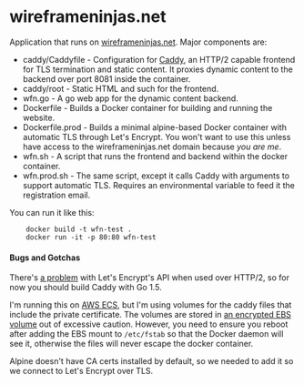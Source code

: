 wireframeninjas.net
===================

Application that runs on [wireframeninjas.net](http://wireframeninjas.net). Major components are:

* caddy/Caddyfile - Configuration for [Caddy](https://caddyserver.com/), an HTTP/2 capable frontend for TLS
  termination and static content.  It proxies dynamic content to the backend over port 8081 inside the container.
* caddy/root - Static HTML and such for the frontend.
* wfn.go - A go web app for the dynamic content backend.
* Dockerfile - Builds a Docker container for building and running the website.
* Dockerfile.prod - Builds a minimal alpine-based Docker container with automatic TLS through Let's Encrypt.
  You won't want to use this unless have access to the wireframeninjas.net domain because *you are me*.
* wfn.sh - A script that runs the frontend and backend within the docker container.
* wfn.prod.sh - The same script, except it calls Caddy with arguments to support automatic TLS. Requires an
  environmental variable to feed it the registration email.

You can run it like this:
```
    docker build -t wfn-test .
    docker run -it -p 80:80 wfn-test
```


#### Bugs and Gotchas

There's [a problem](https://github.com/letsencrypt/boulder/issues/1279) with Let's Encrypt's API when used
over HTTP/2, so for now you should build Caddy with Go 1.5.

I'm running this on [AWS ECS](https://aws.amazon.com/ecs/), but I'm using volumes for the caddy files that
include the private certificate. The volumes are stored in
[an encrypted EBS volume](http://docs.aws.amazon.com/AWSEC2/latest/UserGuide/EBSEncryption.html) out of excessive
caution.  However, you need to ensure you reboot after adding the EBS mount to `/etc/fstab` so that the Docker
daemon will see it, otherwise the files will never escape the docker container.

Alpine doesn't have CA certs installed by default, so we needed to add it so we connect to Let's Encrypt over TLS.
